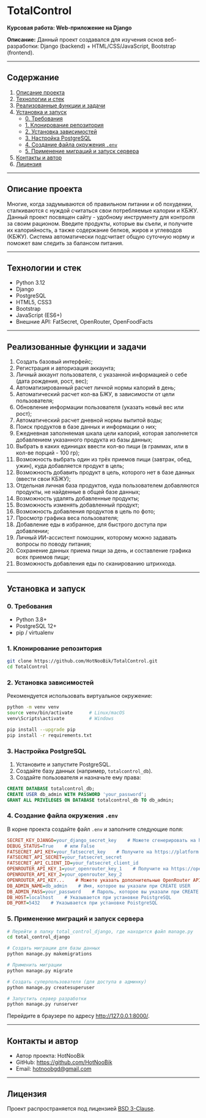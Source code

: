 # TotalControl

**Курсовая работа: Web-приложение на Django**
  
**Описание:** Данный проект создавался для изучения основ веб-разработки: Django (backend) + HTML/CSS/JavaScript, Bootstrap (frontend).

---

## Содержание

1. [Описание проекта](#описание-проекта)  
2. [Технологии и стек](#технологии-и-стек)  
3. [Реализованные функции и задачи](#реализованные-функции-и-задачи)  
4. [Установка и запуск](#установка-и-запуск)
   - [0. Требования](#0-требования)  
   - [1. Клонирование репозитория](#1-клонирование-репозитория)  
   - [2. Установка зависимостей](#2-установка-зависимостей)  
   - [3. Настройка PostgreSQL](#3-настройка-postgresql)  
   - [4. Создание файла окружения `.env`](#4-создание-файла-окружения-env)  
   - [5. Применение миграций и запуск сервера](#5-применение-миграций-и-запуск-сервера)  
5. [Контакты и автор](#контакты-и-автор)  
6. [Лицензия](#лицензия)

---

## Описание проекта

Многие, когда задумываются об правильном питании и об похудении, сталкиваются с нуждой считаться свои потребляемые калории и КБЖУ. Данный проект посвящен сайту - удобному инструменту для контроля за своим рационом. Введите продукты, которые вы съели, и получите их калорийность, а также содержание белков, жиров и углеводов (КБЖУ). Система автоматически подсчитает общую суточную норму и поможет вам следить за балансом питания.

---

## Технологии и стек

- Python 3.12  
- Django  
- PostgreSQL  
- HTML5, CSS3
- Bootstrap 
- JavaScript (ES6+)  
- Внешние API: FatSecret, OpenRouter, OpenFoodFacts

---

## Реализованные функции и задачи

1) Создать базовый интерфейс;
2) Регистрация и авторизация аккаунта;
3) Личный аккаунт пользователя, с указанной информацией о себе (дата рождения, рост, вес);
4) Автоматизированный расчет личной нормы калорий в день;
5) Автоматический расчет кол-ва БЖУ, в зависимости от цели пользователя;
6) Обновление информации пользователя (указать новый вес или рост);
7) Автоматический расчет дневной нормы выпитой воды;
8) Поиск продуктов в базе данных и информации о них;
9) Ежедневная заполняемая шкала цели калорий, которая заполняется добавлением указанного продукта из базы данных;
10) Выбрать в каких единицах ввести кол-во пищи (в граммах, или в кол-ве порций - 100 гр);
11) Возможность выбрать один из трёх приемов пищи (завтрак, обед, ужин), куда добавляется продукт в цель;
12) Возможность добавить продукт в цель, которого нет в базе данных (ввести свои КБЖУ);
13) Отдельная личная база продуктов, куда пользователем добавляются продукты, не найденные в общей базе данных;
14) Возможность удалять добавленные продукты;
15) Возможность изменять добавленный продукт;
16) Возможность добавления продуктов в цель по фото;
17) Просмотр графика веса пользователя;
18) Добавление еды в избранное, для быстрого доступа при добавлении;
19) Личный ИИ-ассистент помощник, которому можно задавать вопросы по поводу питания;
20) Сохранение данных приема пищи за день, и составление графика всех приемов пищи;
21) Возможность добавления еды по сканированию штрихкода.

---

## Установка и запуск

### 0. Требования

- Python 3.8+  
- PostgreSQL 12+  
- pip / virtualenv

### 1. Клонирование репозитория

```bash
git clone https://github.com/HotNooBik/TotalControl.git
cd TotalControl
```

### 2. Установка зависимостей

Рекомендуется использовать виртуальное окружение:

```bash
python -m venv venv
source venv/bin/activate      # Linux/macOS
venv\Scripts\activate         # Windows

pip install --upgrade pip
pip install -r requirements.txt
```

### 3. Настройка PostgreSQL

1. Установите и запустите PostgreSQL.  
2. Создайте базу данных (например, `totalcontrol_db`).  
3. Создайте пользователя и назначьте ему права:

```sql
CREATE DATABASE totalcontrol_db;
CREATE USER db_admin WITH PASSWORD 'your_password';
GRANT ALL PRIVILEGES ON DATABASE totalcontrol_db TO db_admin;
```

### 4. Создание файла окружения `.env`

В корне проекта создайте файл `.env` и заполните следующие поля:

```ini
SECRET_KEY_DJANGO=your_django_secret_key    # Можете сгенерировать на https://djecrety.ir
DEBUG_STATUS=True    # или False
FATSECRET_API_KEY=your_fatsecret_key    # Получите на https://platform.fatsecret.com/platform-api
FATSECRET_API_SECRET=your_fatsecret_secret
FATSECRET_API_CLIENT_ID=your_fatsecret_client_id
OPENROUTER_API_KEY_1=your_openrouter_key_1    # Получите на https://openrouter.ai
OPENROUTER_API_KEY_2=your_openrouter_key_2
OPENROUTER_API_KEY...    # Можете указать дополнительные OpenRouter API ключи
DB_ADMIN_NAME=db_admin    # Имя, которое вы указали при CREATE USER
DB_ADMIN_PASS=your_password    # Пароль, которое вы указали при CREATE USER
DB_HOST=localhost    # Указывается при установке PoistgreSQL
DB_PORT=5432    # Указывается при установке PoistgreSQL
```

### 5. Применение миграций и запуск сервера

```bash
# Перейти в папку total_control_django, где находится файл manage.py
cd total_control_django

# Создать миграции для базы данных
python manage.py makemigrations

# Применить миграции
python manage.py migrate

# Создать суперпользователя (для доступа в админку)
python manage.py createsuperuser

# Запустить сервер разработки
python manage.py runserver
```

Перейдите в браузере по адресу http://127.0.0.1:8000/.

---

## Контакты и автор

- Автор проекта: HotNooBik  
- GitHub: https://github.com/HotNooBik  
- Email: hotnoobgd@gmail.com

---

## Лицензия

Проект распространяется под лицензией [BSD 3-Clause](LICENSE).   
